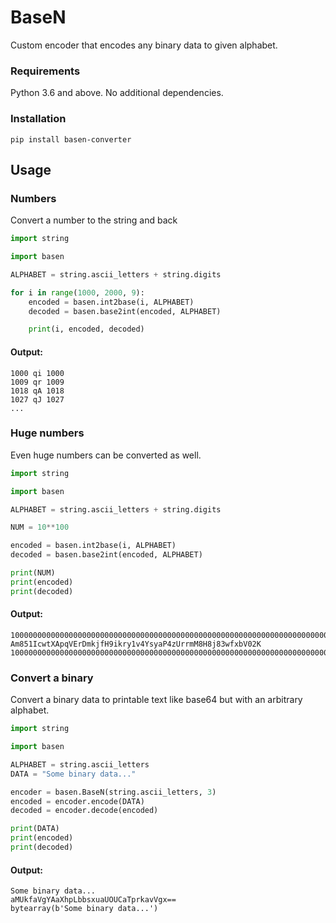 # BaseN

Custom encoder that encodes any binary data to given alphabet.

### Requirements

Python 3.6 and above. No additional dependencies.

### Installation

`pip install basen-converter`

## Usage

### Numbers

Convert a number to the string and back

```python
import string

import basen

ALPHABET = string.ascii_letters + string.digits

for i in range(1000, 2000, 9):
    encoded = basen.int2base(i, ALPHABET)
    decoded = basen.base2int(encoded, ALPHABET)

    print(i, encoded, decoded)
```
#### Output:

```text
1000 qi 1000
1009 qr 1009
1018 qA 1018
1027 qJ 1027
...
```

### Huge numbers

Even huge numbers can be converted as well.

```python
import string

import basen

ALPHABET = string.ascii_letters + string.digits

NUM = 10**100

encoded = basen.int2base(i, ALPHABET)
decoded = basen.base2int(encoded, ALPHABET)

print(NUM)
print(encoded)
print(decoded)
```

#### Output:

```text
10000000000000000000000000000000000000000000000000000000000000000000000000000000000000000000000000000
Am851IcwtXApqVErDmkjfH9ikry1v4YsyaP4zUrrmM8H8j83wfxbV02K
10000000000000000000000000000000000000000000000000000000000000000000000000000000000000000000000000000
```

### Convert a binary

Convert a binary data to printable text like base64 but with an arbitrary alphabet.

```python
import string

import basen

ALPHABET = string.ascii_letters
DATA = "Some binary data..."

encoder = basen.BaseN(string.ascii_letters, 3)
encoded = encoder.encode(DATA)
decoded = encoder.decode(encoded)

print(DATA)
print(encoded)
print(decoded)
```

#### Output:

```text
Some binary data...
aMUkfaVgYAaXhpLbbsxuaUOUCaTprkavVgx==
bytearray(b'Some binary data...')
```
